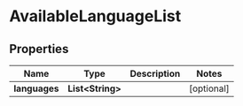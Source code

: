 
# AvailableLanguageList

## Properties
Name | Type | Description | Notes
------------ | ------------- | ------------- | -------------
**languages** | **List&lt;String&gt;** |  |  [optional]



